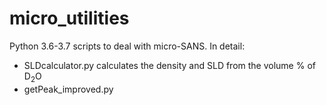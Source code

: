 # micro_utilities

Python 3.6-3.7 scripts to deal with micro-SANS.
In detail:

- SLDcalculator.py calculates the density and SLD from the volume \% of D$_{2}$O
-  getPeak_improved.py
